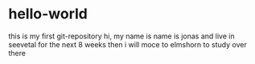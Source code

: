 # hello-world
this is my first git-repository
hi, my name is name is jonas and live in seevetal for the next 8 weeks then i will moce to elmshorn to study over there
